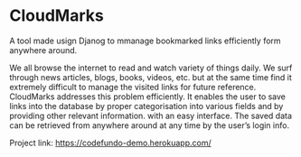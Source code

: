 # CloudMarks
A tool made usign Djanog to mmanage bookmarked links efficiently form anywhere around. 

We all browse the internet to read and watch variety of things daily. We surf through news articles, blogs, books, videos, etc. but at the same time find it extremely difficult to manage the visited links for future reference.
CloudMarks addresses this problem efficiently. It enables the user to save links into the database by proper categorisation into various fields and by providing other relevant information. with an easy interface.
The saved data can be retrieved from anywhere around at any time by the user’s login info.

Project link: https://codefundo-demo.herokuapp.com/

